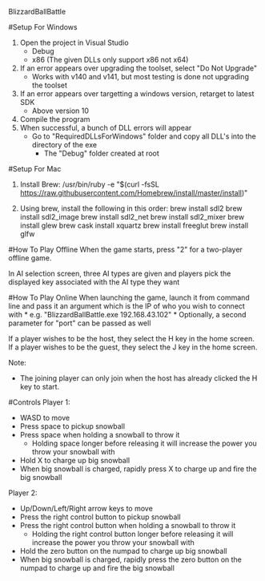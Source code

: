 BlizzardBallBattle

#Setup For Windows
1) Open the project in Visual Studio
	* Debug
	* x86 (The given DLLs only support x86 not x64)
2) If an error appears over upgrading the toolset, select "Do Not Upgrade"
	* Works with v140 and v141, but most testing is done not upgrading the toolset
3) If an error appears over targetting a windows version, retarget to latest SDK
	* Above version 10
4) Compile the program
5) When successful, a bunch of DLL errors will appear
	* Go to "RequiredDLLsForWindows" folder and copy all DLL's into the directory of the exe
		* The "Debug" folder created at root

#Setup For Mac

1) Install Brew:
/usr/bin/ruby -e "$(curl -fsSL https://raw.githubusercontent.com/Homebrew/install/master/install)"

2) Using brew, install the following in this order:
brew install sdl2
brew install sdl2_image
brew install sdl2_net
brew install sdl2_mixer
brew install glew
brew cask install xquartz
brew install freeglut
brew install glfw

#How To Play Offline
When the game starts, press "2" for a two-player offline game.

In AI selection screen, three AI types are given and players pick the displayed key associated with the AI type they want

#How To Play Online
When launching the game, launch it from command line and pass it an argument which is the IP of who you wish to connect with
	* e.g. "BlizzardBallBattle.exe 192.168.43.102"
	* Optionally, a second parameter for "port" can be passed as well
	
If a player wishes to be the host, they select the H key in the home screen.
If a player wishes to be the guest, they select the J key in the home screen.

Note:
- The joining player can only join when the host has already clicked the H key to start.

#Controls
Player 1:
* WASD to move
* Press space to pickup snowball
* Press space when holding a snowball to throw it
	* Holding space longer before releasing it will increase the power you throw your snowball with
* Hold X to charge up big snowball
* When big snowball is charged, rapidly press X to charge up and fire the big snowball

Player 2:
* Up/Down/Left/Right arrow keys to move
* Press the right control button to pickup snowball
* Press the right control button when holding a snowball to throw it
	* Holding the right control button longer before releasing it will increase the power you throw your snowball with
* Hold the zero button on the numpad to charge up big snowball
* When big snowball is charged, rapidly press the zero button on the numpad to charge up and fire the big snowball